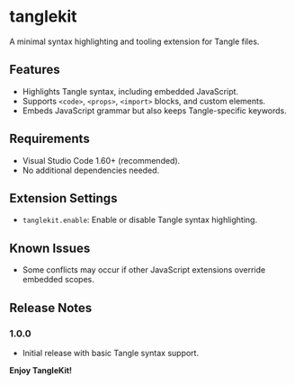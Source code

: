 # tanglekit

A minimal syntax highlighting and tooling extension for Tangle files.

## Features

- Highlights Tangle syntax, including embedded JavaScript.
- Supports `<code>`, `<props>`, `<import>` blocks, and custom elements.
- Embeds JavaScript grammar but also keeps Tangle-specific keywords.

## Requirements

- Visual Studio Code 1.60+ (recommended).
- No additional dependencies needed.

## Extension Settings

- `tanglekit.enable`: Enable or disable Tangle syntax highlighting.

## Known Issues

- Some conflicts may occur if other JavaScript extensions override embedded
  scopes.

## Release Notes

### 1.0.0

- Initial release with basic Tangle syntax support.

**Enjoy TangleKit!**
